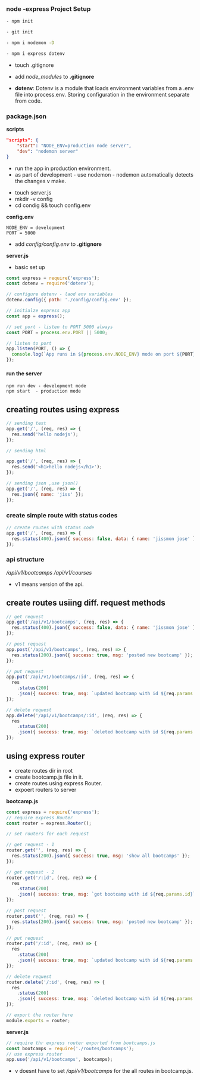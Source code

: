 ### node -express Project Setup

```bash
- npm init

- git init

- npm i nodemon -D

- npm i express dotenv
```

- touch .gitignore

- add _node_modules_ to **.gitignore**

- **dotenv**: Dotenv is a module that loads environment variables from a .env file into process.env. Storing configuration in the environment separate from code.

### package.json

**scripts**

```json
"scripts": {
    "start": "NODE_ENV=production node server",
    "dev": "nodemon server"
}
```

- run the app in production environment.
- as part of development - use nodemon - nodemon automatically detects the changes v make.

* touch server.js
* mkdir -v config
* cd condig && touch config.env

**config.env**

```shell
NODE_ENV = development
PORT = 5000
```

- add _config/config.env_ to **.gitignore**

**server.js**

- basic set up

```javascript
const express = require('express');
const dotenv = require('dotenv');

// configure dotenv - laod env variables
dotenv.config({ path: './config/config.env' });

// initialze express app
const app = express();

// set port - listen to PORT 5000 always
const PORT = process.env.PORT || 5000;

// listen to port
app.listen(PORT, () => {
  console.log(`App runs in ${process.env.NODE_ENV} mode on port ${PORT}`);
});
```

#### run the server

```shell
npm run dev - development mode
npm start  - production mode
```

## creating routes using express

```javascript
// sending text
app.get('/', (req, res) => {
  res.send('hello nodejs');
});

// sending html

app.get('/', (req, res) => {
  res.send('<h1>hello nodejs</h1>');
});

// sending json ,use json()
app.get('/', (req, res) => {
  res.json({ name: 'jiss' });
});
```

### create simple route with status codes

```javascript
// create routes with status code
app.get('/', (req, res) => {
  res.status(400).json({ success: false, data: { name: 'jissmon jose' } });
});
```

### api structure

_/api/v1/bootcamps_
_/api/v1/courses_

- v1 means version of the api.

## create routes usiing diff. request methods

```javascript
// get request
app.get('/api/v1/bootcamps', (req, res) => {
  res.status(400).json({ success: false, data: { name: 'jissmon jose' } });
});

// post request
app.post('/api/v1/bootcamps', (req, res) => {
  res.status(200).json({ success: true, msg: 'posted new bootcamp' });
});

// put request
app.put('/api/v1/bootcamps/:id', (req, res) => {
  res
    .status(200)
    .json({ success: true, msg: `updated bootcamp with id ${req.params.id}` });
});

// delete request
app.delete('/api/v1/bootcamps/:id', (req, res) => {
  res
    .status(200)
    .json({ success: true, msg: `deleted bootcamp with id ${req.params.id}` });
});
```

## using express router

- create routes dir in root
- create bootcamp.js file in it.
- create routes using express Router.
- expoert routers to server

**bootcamp.js**

```javascript
const express = require('express');
// require express Router
const router = express.Router();

// set routers for each request

// get request - 1
router.get('', (req, res) => {
  res.status(200).json({ success: true, msg: 'show all bootcamps' });
});

// get request - 2
router.get('/:id', (req, res) => {
  res
    .status(200)
    .json({ success: true, msg: `got bootcamp with id ${req.params.id}` });
});

// post request
router.post('', (req, res) => {
  res.status(200).json({ success: true, msg: 'posted new bootcamp' });
});

// put request
router.put('/:id', (req, res) => {
  res
    .status(200)
    .json({ success: true, msg: `updated bootcamp with id ${req.params.id}` });
});

// delete request
router.delete('/:id', (req, res) => {
  res
    .status(200)
    .json({ success: true, msg: `deleted bootcamp with id ${req.params.id}` });
});

// export the router here
module.exports = router;
```

**server.js**

```javascript
// require thr express router exported from bootcamps.js
const bootcamps = require('./routes/bootcamps');
// use express router
app.use('/api/v1/bootcamps', bootcamps);
```

- v doesnt have to set _/api/v1/bootcamps_
  for the all routes in bootcamp.js.
